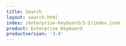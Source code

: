 ```yaml
---
title: Search
layout: search.html
index: /enterprise-keyboard/3-2/index.json
product: Enterprise Keyboard
productversion: '3.4'
---
```




